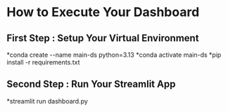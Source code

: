 # How to Execute Your Dashboard

## First Step : Setup Your Virtual Environment
*conda create --name main-ds python=3.13
*conda activate main-ds
*pip install -r requirements.txt

## Second Step : Run Your Streamlit App
*streamlit run dashboard.py

